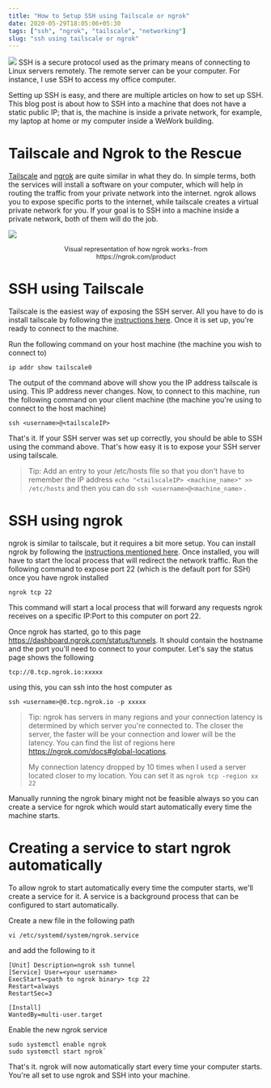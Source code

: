 ```yaml
---
title: "How to Setup SSH using Tailscale or ngrok"
date: 2020-05-29T18:05:06+05:30
tags: ["ssh", "ngrok", "tailscale", "networking"]
slug: "ssh using tailscale or ngrok"
---
```

<style>
.caption {
    font-size: 0.9em;
    margin: 0px 50px;
    text-align: center;
    margin-bottom: 20px;
}

</style>

![](/cables.jpeg)
SSH is a secure protocol used as the primary means of connecting to Linux servers remotely.
The remote server can be your computer. For instance, I use SSH to access my office computer.

Setting up SSH is easy, and there are multiple articles on how to set up SSH. This blog post is 
about how to SSH into a machine that does not have a static public IP; that is, the machine is 
inside a private network, for example, my laptop at home or my computer inside a WeWork building.

# Tailscale and Ngrok to the Rescue
[Tailscale](http://tailscale.io/) and [ngrok](https://ngrok.com/) are quite similar in what they do.
In simple terms, both the services will install a software on your computer, which will help in 
routing the traffic from your private network into the internet. ngrok allows you to expose specific 
ports to the internet, while tailscale creates a virtual private network for you. If your goal is to 
SSH into a machine inside a private network, both of them will do the job.

![](/ngrok.png)
<div>
<div class="caption">Visual representation of how ngrok works - from https://ngrok.com/product</div>
</div>

# SSH using Tailscale
Tailscale is the easiest way of exposing the SSH server. All you have to do is install tailscale by 
following the [instructions here](https://tailscale.com/download).
Once it is set up, you're ready to connect to the machine.

Run the following command on your host machine (the machine you wish to connect to)
```
ip addr show tailscale0
```
The output of the command above will show you the IP address tailscale is using. This IP address 
never changes. Now, to connect to this machine, run the following command on your client machine 
(the machine you're using to connect to the host machine)

```
ssh <username>@<tailscaleIP>
```
That's it. If your SSH server was set up correctly, you should be able to SSH using the command 
above. That's how easy it is to expose your SSH server using tailscale.

>Tip: Add an entry to your /etc/hosts file so that you don't have to remember the IP address 
> `echo "<tailscaleIP> <machine_name>" >> /etc/hosts` and then you can do 
> `ssh <username>@<machine_name>` .

# SSH using ngrok
ngrok is similar to tailscale, but it requires a bit more setup. You can install ngrok by following 
the [instructions mentioned here](https://medium.com/r/?url=https%3A%2F%2Fngrok.com%2Fdownload). 
Once installed, you will have to start the local process that will 
redirect the network traffic. Run the following command to expose port 22 (which is the default port 
for SSH) once you have ngrok installed
```
ngrok tcp 22
```
This command will start a local process that will forward any requests ngrok receives on a specific 
IP:Port to this computer on port 22.

Once ngrok has started, go to this page https://dashboard.ngrok.com/status/tunnels. It should 
contain the hostname and the port you'll need to connect to your computer. Let's say the status page 
shows the following
```
tcp://0.tcp.ngrok.io:xxxxx
```
using this, you can ssh into the host computer as
```
ssh <username>@0.tcp.ngrok.io -p xxxxx
```

> Tip: ngrok has servers in many regions and your connection latency is determined by which server 
> you're connected to. The closer the server, the faster will be your connection and lower will be 
> the latency. You can find the list of regions here https://ngrok.com/docs#global-locations.
>
> My connection latency dropped by 10 times when I used a server located closer to my location. You 
> can set it as `ngrok tcp -region xx 22`

Manually running the ngrok binary might not be feasible always so you can create a service for ngrok 
which would start automatically every time the machine starts.

# Creating a service to start ngrok automatically
To allow ngrok to start automatically every time the computer starts, we'll create a service for it.
A service is a background process that can be configured to start automatically.

Create a new file in the following path
```
vi /etc/systemd/system/ngrok.service
```
and add the following to it
```
[Unit] Description=ngrok ssh tunnel
[Service] User=<your username>
ExecStart=<path to ngrok binary> tcp 22
Restart=always
RestartSec=3

[Install]
WantedBy=multi-user.target
```

Enable the new ngrok service
```
sudo systemctl enable ngrok
sudo systemctl start ngrok`
```
That's it. ngrok will now automatically start every time your computer starts. You're all set to use 
ngrok and SSH into your machine.
